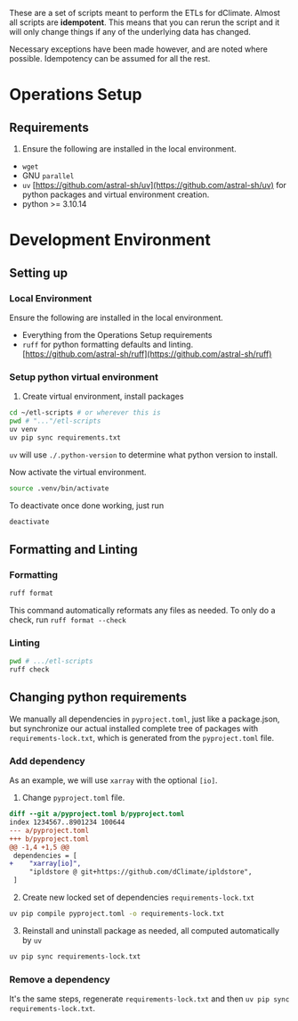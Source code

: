 These are a set of scripts meant to perform the ETLs for dClimate. Almost all scripts are **idempotent**. This means that you can rerun the script and it will only change things if any of the underlying data has changed.

Necessary exceptions have been made however, and are noted where possible. Idempotency can be assumed for all the rest.

# Operations Setup
## Requirements
1. Ensure the following are installed in the local environment.
  + `wget`
  + GNU `parallel`
  + `uv` [https://github.com/astral-sh/uv](https://github.com/astral-sh/uv) for python packages and virtual environment creation.
  + python >= 3.10.14

# Development Environment
## Setting up
### Local Environment
Ensure the following are installed in the local environment.
  + Everything from the Operations Setup requirements
  + `ruff` for python formatting defaults and linting. [https://github.com/astral-sh/ruff](https://github.com/astral-sh/ruff)
### Setup python virtual environment
1. Create virtual environment, install packages
```sh
cd ~/etl-scripts # or wherever this is
pwd # "..."/etl-scripts
uv venv
uv pip sync requirements.txt
```
`uv` will use `./.python-version` to determine what python version to install.

Now activate the virtual environment.
```sh
source .venv/bin/activate
```
To deactivate once done working, just run
```sh
deactivate
```

## Formatting and Linting
### Formatting
```sh
ruff format
```
This command automatically reformats any files as needed. To only do a check, run `ruff format --check`

### Linting
```sh
pwd # .../etl-scripts
ruff check
```

## Changing python requirements
We manually all dependencies in `pyproject.toml`, just like a package.json, but synchronize our actual installed complete tree of packages with `requirements-lock.txt`, which is generated from the `pyproject.toml` file.
### Add dependency
As an example, we will use `xarray` with the optional `[io]`.
1. Change `pyproject.toml` file.
```diff
diff --git a/pyproject.toml b/pyproject.toml
index 1234567..8901234 100644
--- a/pyproject.toml
+++ b/pyproject.toml
@@ -1,4 +1,5 @@
 dependencies = [
+    "xarray[io]",
     "ipldstore @ git+https://github.com/dClimate/ipldstore",
 ]
```
2. Create new locked set of dependencies `requirements-lock.txt`
```sh
uv pip compile pyproject.toml -o requirements-lock.txt
```
3. Reinstall and uninstall package as needed, all computed automatically by `uv`
```sh
uv pip sync requirements-lock.txt
```

### Remove a dependency
It's the same steps, regenerate `requirements-lock.txt` and then `uv pip sync requirements-lock.txt`.
